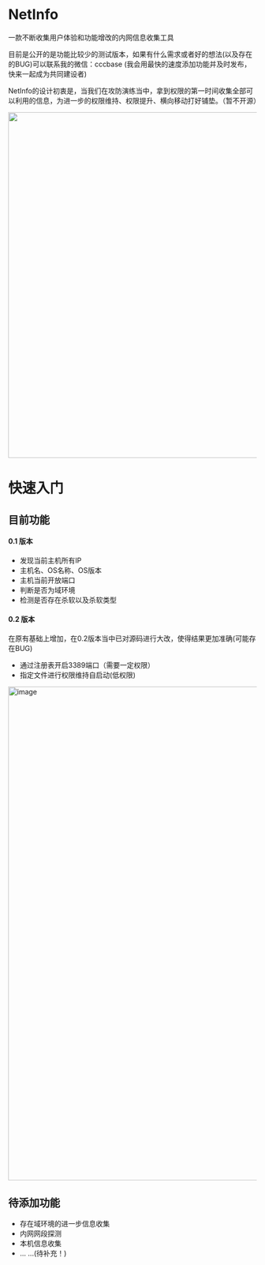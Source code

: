 # NetInfo
一款不断收集用户体验和功能增改的内网信息收集工具

目前是公开的是功能比较少的测试版本，如果有什么需求或者好的想法(以及存在的BUG)可以联系我的微信：cccbase (我会用最快的速度添加功能并及时发布，快来一起成为共同建设者)

NetInfo的设计初衷是，当我们在攻防演练当中，拿到权限的第一时间收集全部可以利用的信息，为进一步的权限维持、权限提升、横向移动打好铺垫。（暂不开源）

<img src="https://github.com/cc7v/NetInfo/assets/144163345/83eaa3b2-492f-478c-947b-0a05947e2d4b" width = "700" height = "700" div align=center />

# 快速入门

## 目前功能

#### 0.1 版本

* 发现当前主机所有IP
* 主机名、OS名称、OS版本
* 主机当前开放端口
* 判断是否为域环境
* 检测是否存在杀软以及杀软类型

#### 0.2 版本

在原有基础上增加，在0.2版本当中已对源码进行大改，使得结果更加准确(可能存在BUG)
* 通过注册表开启3389端口（需要一定权限）
* 指定文件进行权限维持自启动(低权限)
<img width="1000" alt="image" src="https://github.com/cc7v/NetInfo/assets/144163345/04301fac-d919-46ea-8993-bc55774b3bb8">


## 待添加功能

* 存在域环境的进一步信息收集
* 内网网段探测
* 本机信息收集
* ... ...(待补充！)






